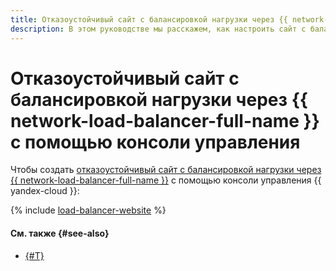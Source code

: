 ```yaml
---
title: Отказоустойчивый сайт с балансировкой нагрузки через {{ network-load-balancer-full-name }} с помощью консоли управления
description: В этом руководстве мы расскажем, как настроить сайт с балансировкой нагрузки через {{ network-load-balancer-name }} между двумя зонами доступности, защищенный от сбоев в одной зоне.
---
```


# Отказоустойчивый сайт с балансировкой нагрузки через {{ network-load-balancer-full-name }} с помощью консоли управления


Чтобы создать [отказоустойчивый сайт с балансировкой нагрузки через {{ network-load-balancer-full-name }}](index.md) с помощью консоли управления {{ yandex-cloud }}:

{% include [load-balancer-website](../../../_tutorials/web/load-balancer-website-console.md) %}

#### См. также {#see-also}

* [{#T}](terraform.md)